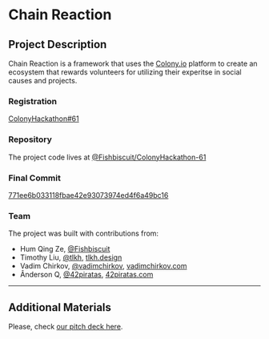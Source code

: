 # Chain Reaction

## Project Description
Chain Reaction is a framework that uses the [Colony.io](https://colony.io/) platform to create an ecosystem that rewards volunteers for utilizing their experitse in social causes and projects.

### Registration
[ColonyHackathon#61](https://github.com/JoinColony/colonyHackathon/issues/61)

### Repository

The project code lives at [@Fishbiscuit/ColonyHackathon-61](https://github.com/Fishbiscuit/ColonyHackathon-61)

### Final Commit
[771ee6b033118fbae42e93073974ed4f6a49bc16](https://github.com/Fishbiscuit/ColonyHackathon-61/commit/771ee6b033118fbae42e93073974ed4f6a49bc16)

### Team
The project was built with contributions from:

- Hum Qing Ze, [@Fishbiscuit](https://github.com/Fishbiscuit/)
- Timothy Liu, [@tlkh](https://github.com/tlkh), [tlkh.design](https://tlkh.design/)
- Vadim Chirkov, [@vadimchirkov](https://github.com/vadimchirkov), [vadimchirkov.com](http://www.vadimchirkov.com/)
- Ânderson Q, [@42piratas](https://github.com/42piratas), [42piratas.com](http://42piratas.com)

---

## Additional Materials

Please, check [our pitch deck here](https://github.com/Fishbiscuit/ColonyHackathon-61/ChainReaction.pdf).
